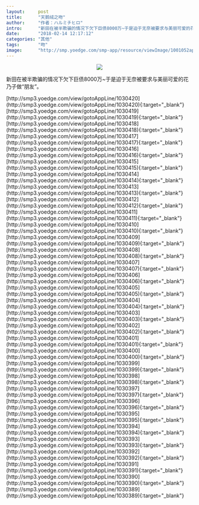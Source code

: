 ```yaml
---
layout:     post
title:      "天鹅绒之吻"
author:     "作者：ハルミチヒロ"
intro:      "新田在被半欺骗的情况下欠下巨债8000万~于是迫于无奈被要求与美丽可爱的花乃子做“朋友”。"
date:       "2018-02-14 12:17:12"
categories: "其他"
tags:       "吻"
image:      "http://smp.yoedge.com/smp-app/resource/viewImage/1001052appline.png"
---
```

<div style="text-align: center">
<p><img src="http://smp.yoedge.com/smp-app/resource/viewImage/1001052appline.png"/></p>
</div>
<p class="post-meta">
<span>新田在被半欺骗的情况下欠下巨债8000万~于是迫于无奈被要求与美丽可爱的花乃子做“朋友”。</span>
</p>
[http://smp3.yoedge.com/view/gotoAppLine/1030420](http://smp3.yoedge.com/view/gotoAppLine/1030420){:target="_blank"}
[http://smp3.yoedge.com/view/gotoAppLine/1030419](http://smp3.yoedge.com/view/gotoAppLine/1030419){:target="_blank"}
[http://smp3.yoedge.com/view/gotoAppLine/1030418](http://smp3.yoedge.com/view/gotoAppLine/1030418){:target="_blank"}
[http://smp3.yoedge.com/view/gotoAppLine/1030417](http://smp3.yoedge.com/view/gotoAppLine/1030417){:target="_blank"}
[http://smp3.yoedge.com/view/gotoAppLine/1030416](http://smp3.yoedge.com/view/gotoAppLine/1030416){:target="_blank"}
[http://smp3.yoedge.com/view/gotoAppLine/1030415](http://smp3.yoedge.com/view/gotoAppLine/1030415){:target="_blank"}
[http://smp3.yoedge.com/view/gotoAppLine/1030414](http://smp3.yoedge.com/view/gotoAppLine/1030414){:target="_blank"}
[http://smp3.yoedge.com/view/gotoAppLine/1030413](http://smp3.yoedge.com/view/gotoAppLine/1030413){:target="_blank"}
[http://smp3.yoedge.com/view/gotoAppLine/1030412](http://smp3.yoedge.com/view/gotoAppLine/1030412){:target="_blank"}
[http://smp3.yoedge.com/view/gotoAppLine/1030411](http://smp3.yoedge.com/view/gotoAppLine/1030411){:target="_blank"}
[http://smp3.yoedge.com/view/gotoAppLine/1030410](http://smp3.yoedge.com/view/gotoAppLine/1030410){:target="_blank"}
[http://smp3.yoedge.com/view/gotoAppLine/1030409](http://smp3.yoedge.com/view/gotoAppLine/1030409){:target="_blank"}
[http://smp3.yoedge.com/view/gotoAppLine/1030408](http://smp3.yoedge.com/view/gotoAppLine/1030408){:target="_blank"}
[http://smp3.yoedge.com/view/gotoAppLine/1030407](http://smp3.yoedge.com/view/gotoAppLine/1030407){:target="_blank"}
[http://smp3.yoedge.com/view/gotoAppLine/1030406](http://smp3.yoedge.com/view/gotoAppLine/1030406){:target="_blank"}
[http://smp3.yoedge.com/view/gotoAppLine/1030405](http://smp3.yoedge.com/view/gotoAppLine/1030405){:target="_blank"}
[http://smp3.yoedge.com/view/gotoAppLine/1030404](http://smp3.yoedge.com/view/gotoAppLine/1030404){:target="_blank"}
[http://smp3.yoedge.com/view/gotoAppLine/1030403](http://smp3.yoedge.com/view/gotoAppLine/1030403){:target="_blank"}
[http://smp3.yoedge.com/view/gotoAppLine/1030402](http://smp3.yoedge.com/view/gotoAppLine/1030402){:target="_blank"}
[http://smp3.yoedge.com/view/gotoAppLine/1030401](http://smp3.yoedge.com/view/gotoAppLine/1030401){:target="_blank"}
[http://smp3.yoedge.com/view/gotoAppLine/1030400](http://smp3.yoedge.com/view/gotoAppLine/1030400){:target="_blank"}
[http://smp3.yoedge.com/view/gotoAppLine/1030399](http://smp3.yoedge.com/view/gotoAppLine/1030399){:target="_blank"}
[http://smp3.yoedge.com/view/gotoAppLine/1030398](http://smp3.yoedge.com/view/gotoAppLine/1030398){:target="_blank"}
[http://smp3.yoedge.com/view/gotoAppLine/1030397](http://smp3.yoedge.com/view/gotoAppLine/1030397){:target="_blank"}
[http://smp3.yoedge.com/view/gotoAppLine/1030396](http://smp3.yoedge.com/view/gotoAppLine/1030396){:target="_blank"}
[http://smp3.yoedge.com/view/gotoAppLine/1030395](http://smp3.yoedge.com/view/gotoAppLine/1030395){:target="_blank"}
[http://smp3.yoedge.com/view/gotoAppLine/1030394](http://smp3.yoedge.com/view/gotoAppLine/1030394){:target="_blank"}
[http://smp3.yoedge.com/view/gotoAppLine/1030393](http://smp3.yoedge.com/view/gotoAppLine/1030393){:target="_blank"}
[http://smp3.yoedge.com/view/gotoAppLine/1030392](http://smp3.yoedge.com/view/gotoAppLine/1030392){:target="_blank"}
[http://smp3.yoedge.com/view/gotoAppLine/1030391](http://smp3.yoedge.com/view/gotoAppLine/1030391){:target="_blank"}
[http://smp3.yoedge.com/view/gotoAppLine/1030390](http://smp3.yoedge.com/view/gotoAppLine/1030390){:target="_blank"}
[http://smp3.yoedge.com/view/gotoAppLine/1030389](http://smp3.yoedge.com/view/gotoAppLine/1030389){:target="_blank"}


